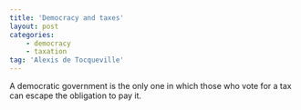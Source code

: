 ```yaml
---
title: 'Democracy and taxes'
layout: post
categories:
    - democracy
    - taxation
tag: 'Alexis de Tocqueville'
---
```


A democratic government is the only one in which those who vote for a tax can escape the obligation to pay it.